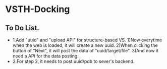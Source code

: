 # VSTH-Docking

## To Do List.

- 1.Add "uuid" and "upload API" for structure-based VS.
1)Now everytime when the web is loaded, it will create a new uuid.
2)When clicking the button of "Next", it will post the data of  "uuid/target/file".
3)And now it need a API for the data posting.
- 2.For step 2, it needs to post uuid/pdb to sever's backend.

